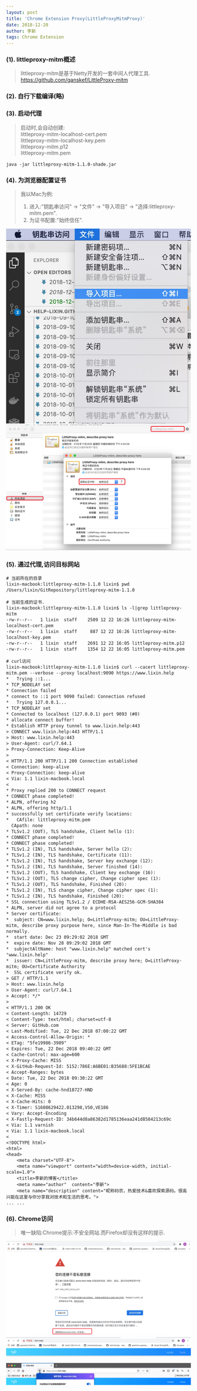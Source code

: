 ```yaml
---
layout: post
title: 'Chrome Extension Proxy(LittleProxyMitmProxy)'
date: 2018-12-20
author: 李新
tags: Chrome Extension
---
```


### (1). littleproxy-mitm概述
> littleproxy-mitm是基于Netty开发的一套中间人代理工具.   
> https://github.com/ganskef/LittleProxy-mitm

### (2). 自行下载编译(略)

### (3). 启动代理
> 启动时,会自动创建:  
> littleproxy-mitm-localhost-cert.pem    
> littleproxy-mitm-localhost-key.pem    
> littleproxy-mitm.p12      
> littleproxy-mitm.pem     

```
java -jar littleproxy-mitm-1.1.0-shade.jar
```
### (4). 为浏览器配置证书
> 我以Mac为例:
> 1. 进入:"钥匙串访问" -> "文件" -> "导入项目"  -> "选择:littleproxy-mitm.pem".   
> 2. 为证书配置:"始终信任".    

!["导入证书"](/assets/chrome-ext/imgs/chrome-import-cert1.jpg)
!["始终信息证书"](/assets/chrome-ext/imgs/chrome-import-cert.jpg)

### (5). 通过代理,访问目标网站
```
# 当前所在的目录
lixin-macbook:littleproxy-mitm-1.1.0 lixin$ pwd
/Users/lixin/GitRepository/littleproxy-mitm-1.1.0

# 当前生成的证书.
lixin-macbook:littleproxy-mitm-1.1.0 lixin$ ls -l|grep littleproxy-mitm
-rw-r--r--   1 lixin  staff    2509 12 22 16:26 littleproxy-mitm-localhost-cert.pem
-rw-r--r--   1 lixin  staff     887 12 22 16:26 littleproxy-mitm-localhost-key.pem
-rw-r--r--   1 lixin  staff    2691 12 22 16:05 littleproxy-mitm.p12
-rw-r--r--   1 lixin  staff    1354 12 22 16:05 littleproxy-mitm.pem

# curl访问
lixin-macbook:littleproxy-mitm-1.1.0 lixin$ curl --cacert littleproxy-mitm.pem --verbose --proxy localhost:9090 https://www.lixin.help
*   Trying ::1...
* TCP_NODELAY set
* Connection failed
* connect to ::1 port 9090 failed: Connection refused
*   Trying 127.0.0.1...
* TCP_NODELAY set
* Connected to localhost (127.0.0.1) port 9093 (#0)
* allocate connect buffer!
* Establish HTTP proxy tunnel to www.lixin.help:443
> CONNECT www.lixin.help:443 HTTP/1.1
> Host: www.lixin.help:443
> User-Agent: curl/7.64.1
> Proxy-Connection: Keep-Alive
> 
< HTTP/1.1 200 HTTP/1.1 200 Connection established
< Connection: keep-alive
< Proxy-Connection: keep-alive
< Via: 1.1 lixin-macbook.local
< 
* Proxy replied 200 to CONNECT request
* CONNECT phase completed!
* ALPN, offering h2
* ALPN, offering http/1.1
* successfully set certificate verify locations:
*   CAfile: littleproxy-mitm.pem
  CApath: none
* TLSv1.2 (OUT), TLS handshake, Client hello (1):
* CONNECT phase completed!
* CONNECT phase completed!
* TLSv1.2 (IN), TLS handshake, Server hello (2):
* TLSv1.2 (IN), TLS handshake, Certificate (11):
* TLSv1.2 (IN), TLS handshake, Server key exchange (12):
* TLSv1.2 (IN), TLS handshake, Server finished (14):
* TLSv1.2 (OUT), TLS handshake, Client key exchange (16):
* TLSv1.2 (OUT), TLS change cipher, Change cipher spec (1):
* TLSv1.2 (OUT), TLS handshake, Finished (20):
* TLSv1.2 (IN), TLS change cipher, Change cipher spec (1):
* TLSv1.2 (IN), TLS handshake, Finished (20):
* SSL connection using TLSv1.2 / ECDHE-RSA-AES256-GCM-SHA384
* ALPN, server did not agree to a protocol
* Server certificate:
*  subject: CN=www.lixin.help; O=LittleProxy-mitm; OU=LittleProxy-mitm, describe proxy purpose here, since Man-In-The-Middle is bad normally.
*  start date: Dec 23 09:29:02 2018 GMT
*  expire date: Nov 28 09:29:02 2018 GMT
*  subjectAltName: host "www.lixin.help" matched cert's "www.lixin.help"
*  issuer: CN=LittleProxy-mitm, describe proxy here; O=LittleProxy-mitm; OU=Certificate Authority
*  SSL certificate verify ok.
> GET / HTTP/1.1
> Host: www.lixin.help
> User-Agent: curl/7.64.1
> Accept: */*
> 
< HTTP/1.1 200 OK
< Content-Length: 14729
< Content-Type: text/html; charset=utf-8
< Server: GitHub.com
< Last-Modified: Tue, 22 Dec 2018 07:00:22 GMT
< Access-Control-Allow-Origin: *
< ETag: "5fe19986-3989"
< Expires: Tue, 22 Dec 2018 09:40:22 GMT
< Cache-Control: max-age=600
< X-Proxy-Cache: MISS
< X-GitHub-Request-Id: 5152:786E:A6BE01:B35688:5FE1BCAE
< Accept-Ranges: bytes
< Date: Tue, 22 Dec 2018 09:30:22 GMT
< Age: 0
< X-Served-By: cache-hnd18727-HND
< X-Cache: MISS
< X-Cache-Hits: 0
< X-Timer: S1608629422.013298,VS0,VE186
< Vary: Accept-Encoding
< X-Fastly-Request-ID: 34b644d8a86382d1785136eaa241d8584213c69c
< Via: 1.1 varnish
< Via: 1.1 lixin-macbook.local
< 
<!DOCTYPE html>
<html>
<head>
    <meta charset="UTF-8">
    <meta name="viewport" content="width=device-width, initial-scale=1.0">
    <title>李新的博客</title>
    <meta name="author"  content="李新">
    <meta name="description" content="昵称码农，热爱技术&喜欢探索源码。很高兴能在这里与你分享我对技术和生活的思考。">
... ...
```

### (6). Chrome访问
> 唯一缺陷:Chrome提示:不安全网站.而Firefox却没有这样的提示.

!["访问代理的HTTPS网站"](/assets/chrome-ext/imgs/chrome-proxy-https-1.jpg)
!["访问代理的HTTPS网站"](/assets/chrome-ext/imgs/chrome-proxy-https-2.jpg)


!["Firefox访问代理的HTTPS网站"](/assets/chrome-ext/imgs/firefox-proxy-https.jpg)
